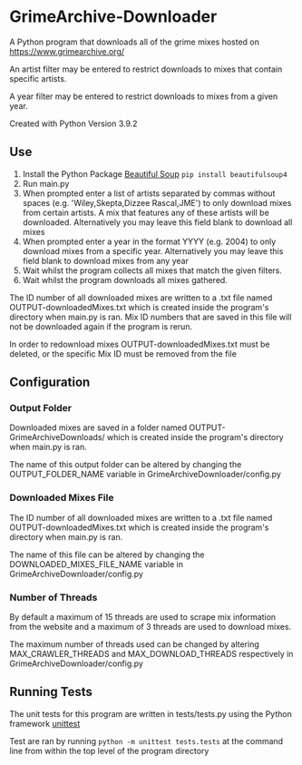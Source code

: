 # GrimeArchive-Downloader

A Python program that downloads all of the grime mixes hosted on https://www.grimearchive.org/

An artist filter may be entered to restrict downloads to mixes that contain specific artists.

A year filter may be entered to restrict downloads to mixes from a given year.

Created with Python Version 3.9.2

## Use

1. Install the Python Package [Beautiful Soup](https://www.crummy.com/software/BeautifulSoup/bs4/doc/) `pip install beautifulsoup4`
2. Run main.py
3. When prompted enter a list of artists separated by commas without spaces (e.g. 'Wiley,Skepta,Dizzee Rascal,JME') to only download mixes from certain artists. A mix that features any of these artists will be downloaded. Alternatively you may leave this field blank to download all mixes
4. When prompted enter a year in the format YYYY (e.g. 2004) to only download mixes from a specific year. Alternatively you may leave this field blank to download mixes from any year
5. Wait whilst the program collects all mixes that match the given filters.
6. Wait whilst the program downloads all mixes gathered.

The ID number of all downloaded mixes are written to a .txt file named OUTPUT-downloadedMixes.txt which is created inside the program's directory when main.py is ran.
Mix ID numbers that are saved in this file will not be downloaded again if the program is rerun.

In order to redownload mixes OUTPUT-downloadedMixes.txt must be deleted, or the specific Mix ID must be removed from the file

## Configuration

### Output Folder

Downloaded mixes are saved in a folder named OUTPUT-GrimeArchiveDownloads/ which is created inside the program's directory when main.py is ran.

The name of this output folder can be altered by changing the OUTPUT_FOLDER_NAME variable in GrimeArchiveDownloader/config.py

### Downloaded Mixes File

The ID number of all downloaded mixes are written to a .txt file named OUTPUT-downloadedMixes.txt which is created inside the program's directory when main.py is ran.

The name of this file can be altered by changing the DOWNLOADED_MIXES_FILE_NAME variable in GrimeArchiveDownloader/config.py

### Number of Threads

By default a maximum of 15 threads are used to scrape mix information from the website and a maximum of 3 threads are used to download mixes.

The maximum number of threads used can be changed by altering MAX_CRAWLER_THREADS and MAX_DOWNLOAD_THREADS respectively in GrimeArchiveDownloader/config.py

## Running Tests

The unit tests for this program are written in tests/tests.py using the Python framework [unittest](https://docs.python.org/3/library/unittest.html#module-unittest)

Test are ran by running `python -m unittest tests.tests` at the command line from within the top level of the program directory
